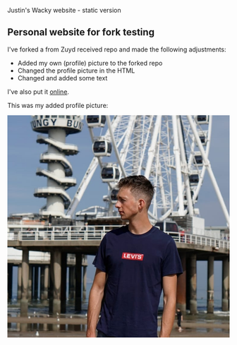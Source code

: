 Justin's Wacky website - static version
## Personal website for fork testing

I've forked a from Zuyd received repo and made the following adjustments:

* Added my own (profile) picture to the forked repo
* Changed the profile picture in the HTML
* Changed and added some text

I've also put it [online](https://Jtheunissen3006.github.io/Justin-wacky-website/).

This was my added profile picture:

![My Profile Picture](ThisIsMe.jpg)

